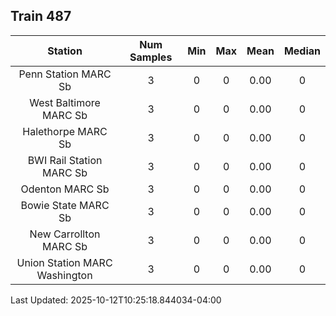 ## Train 487

| Station | Num Samples | Min | Max | Mean | Median |
| :-----: | :---------: | :-: | :-: | :--: | :----: |
| Penn Station MARC Sb | 3 | 0 | 0 | 0.00 | 0 |
| West Baltimore MARC Sb | 3 | 0 | 0 | 0.00 | 0 |
| Halethorpe MARC Sb | 3 | 0 | 0 | 0.00 | 0 |
| BWI Rail Station MARC Sb | 3 | 0 | 0 | 0.00 | 0 |
| Odenton MARC Sb | 3 | 0 | 0 | 0.00 | 0 |
| Bowie State MARC Sb | 3 | 0 | 0 | 0.00 | 0 |
| New Carrollton MARC Sb | 3 | 0 | 0 | 0.00 | 0 |
| Union Station MARC Washington | 3 | 0 | 0 | 0.00 | 0 |


Last Updated: 2025-10-12T10:25:18.844034-04:00